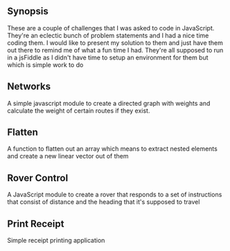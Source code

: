 ## Synopsis

These are a couple of challenges that I was asked to code in JavaScript. They're an eclectic bunch of problem statements and I had a nice time coding them. I would like to present my
solution to them and just have them out there to remind me of what a fun time I had. They're all supposed to run in a jsFiddle as I didn't have time to setup an environment for them but
which is simple work to do

## Networks

A simple javascript module to create a directed graph with weights and calculate the weight of certain routes if they exist.

## Flatten

A function to flatten out an array which means to extract nested elements and create a new linear vector out of them

## Rover Control

A JavaScript module to create a rover that responds to a set of instructions that consist of distance and the heading that it's supposed to travel

## Print Receipt

Simple receipt printing application	